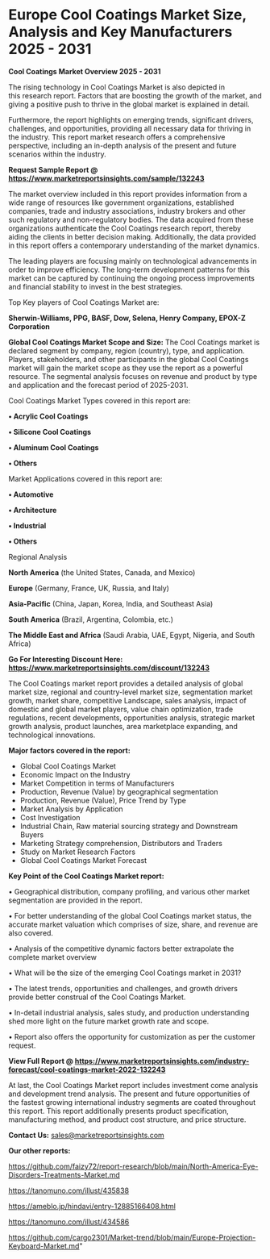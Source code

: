 # Europe Cool Coatings Market Size, Analysis and Key Manufacturers 2025 - 2031

<Strong> Cool Coatings Market Overview 2025 - 2031</strong>

The rising technology in Cool Coatings Market is also depicted in this research report. Factors that are boosting the growth of the market, and giving a positive push to thrive in the global market is explained in detail.

Furthermore, the report highlights on emerging trends, significant drivers, challenges, and opportunities, providing all necessary data for thriving in the industry. This report market research offers a comprehensive perspective, including an in-depth analysis of the present and future scenarios within the industry.

<strong>Request Sample Report @ <a href=https://www.marketreportsinsights.com/sample/132243>https://www.marketreportsinsights.com/sample/132243</a></strong>

The market overview included in this report provides information from a wide range of resources like government organizations, established companies, trade and industry associations, industry brokers and other such regulatory and non-regulatory bodies. The data acquired from these organizations authenticate the Cool Coatings research report, thereby aiding the clients in better decision making. Additionally, the data provided in this report offers a contemporary understanding of the market dynamics.

The leading players are focusing mainly on technological advancements in order to improve efficiency. The long-term development patterns for this market can be captured by continuing the ongoing process improvements and financial stability to invest in the best strategies.

Top Key players of Cool Coatings Market are:

<strong>Sherwin-Williams, PPG, BASF, Dow, Selena, Henry Company, EPOX-Z Corporation</strong>

<strong><b>Global Cool Coatings Market Scope and Size:</b></strong>
The Cool Coatings market is declared segment by company, region (country), type, and application. Players, stakeholders, and other participants in the global Cool Coatings market will gain the market scope as they use the report as a powerful resource. The segmental analysis focuses on revenue and product by type and application and the forecast period of 2025-2031.

Cool Coatings Market Types covered in this report are:

<strong>• Acrylic Cool Coatings

• Silicone Cool Coatings

• Aluminum Cool Coatings

• Others</strong>

Market Applications covered in this report are:

<strong>• Automotive

• Architecture

• Industrial

• Others</strong> 

Regional Analysis

<strong>North America</strong> (the United States, Canada, and Mexico)

<strong>Europe</strong> (Germany, France, UK, Russia, and Italy)

<strong>Asia-Pacific</strong> (China, Japan, Korea, India, and Southeast Asia)

<strong>South America</strong> (Brazil, Argentina, Colombia, etc.)

<strong>The Middle East and Africa</strong> (Saudi Arabia, UAE, Egypt, Nigeria, and South Africa)

<strong>Go For Interesting Discount Here: <a href=https://www.marketreportsinsights.com/discount/132243>https://www.marketreportsinsights.com/discount/132243</a></strong>

The Cool Coatings market report provides a detailed analysis of global market size, regional and country-level market size, segmentation market growth, market share, competitive Landscape, sales analysis, impact of domestic and global market players, value chain optimization, trade regulations, recent developments, opportunities analysis, strategic market growth analysis, product launches, area marketplace expanding, and technological innovations.

<strong><b>Major factors covered in the report:</b></strong>
<ul>
  <li>Global Cool Coatings Market </li>
  <li>Economic Impact on the Industry</li>
  <li>Market Competition in terms of Manufacturers</li>
  <li>Production, Revenue (Value) by geographical segmentation</li>
  <li>Production, Revenue (Value), Price Trend by Type</li>
  <li>Market Analysis by Application</li>
  <li>Cost Investigation</li>
  <li>Industrial Chain, Raw material sourcing strategy and Downstream Buyers</li>
  <li>Marketing Strategy comprehension, Distributors and Traders</li>
  <li>Study on Market Research Factors</li>
  <li>Global Cool Coatings Market Forecast</li>
</ul>

<strong><b>Key Point of the Cool Coatings Market report:</b></strong>

• Geographical distribution, company profiling, and various other market segmentation are provided in the report.

• For better understanding of the global Cool Coatings market status, the accurate market valuation which comprises of size, share, and revenue are also covered.

• Analysis of the competitive dynamic factors better extrapolate the complete market overview

• What will be the size of the emerging Cool Coatings market in 2031?

• The latest trends, opportunities and challenges, and growth drivers provide better construal of the Cool Coatings Market.

• In-detail industrial analysis, sales study, and production understanding shed more light on the future market growth rate and scope.

• Report also offers the opportunity for customization as per the customer request.

<strong><b>View Full Report @ <a href=https://www.marketreportsinsights.com/industry-forecast/cool-coatings-market-2022-132243>https://www.marketreportsinsights.com/industry-forecast/cool-coatings-market-2022-132243</a></b></strong>


At last, the Cool Coatings Market report includes investment come analysis and development trend analysis. The present and future opportunities of the fastest growing international industry segments are coated throughout this report. This report additionally presents product specification, manufacturing method, and product cost structure, and price structure.

<strong>Contact Us:</strong>
sales@marketreportsinsights.com

<strong>Our other reports:</strong>

<a href=https://github.com/faizy72/report-research/blob/main/North-America-Eye-Disorders-Treatments-Market.md>https://github.com/faizy72/report-research/blob/main/North-America-Eye-Disorders-Treatments-Market.md</a>

<a href=https://tanomuno.com/illust/435838>https://tanomuno.com/illust/435838</a>

<a href=https://ameblo.jp/hindavi/entry-12885166408.html>https://ameblo.jp/hindavi/entry-12885166408.html</a>

<a href=https://tanomuno.com/illust/434586>https://tanomuno.com/illust/434586</a>

<a href=https://github.com/cargo2301/Market-trend/blob/main/Europe-Projection-Keyboard-Market.md>https://github.com/cargo2301/Market-trend/blob/main/Europe-Projection-Keyboard-Market.md</a>"
